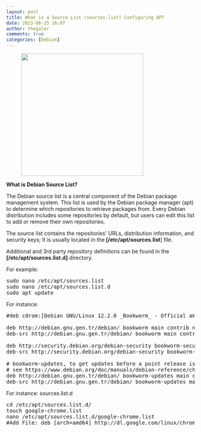 ```yaml
---
layout: post
title: What is a Source List (sources.list) Configuring APT
date: 2023-06-25 16:07
author: theguler
comments: true
categories: [Debian]
---
```

<!-- wp:image {"id":10288,"width":"326px","height":"auto","sizeSlug":"large","linkDestination":"none"} -->
<figure class="wp-block-image size-large is-resized"><img src="https://theguler.wordpress.com/wp-content/uploads/2023/12/debian-12-freeze.jpg?w=1024" alt="" class="wp-image-10288" style="width:326px;height:auto" /></figure>
<!-- /wp:image -->

<!-- wp:paragraph -->
<p><strong>What is Debian Source List?</strong></p>
<!-- /wp:paragraph -->

<!-- wp:paragraph -->
<p>The Debian source list is a central component of the Debian package management system. This list is used by the Debian package manager (apt) to determine which repositories to retrieve packages from. Every Debian distribution includes some repositories by default, but users can edit this list to add or remove their own repositories.</p>
<!-- /wp:paragraph -->

<!-- wp:paragraph -->
<p>The source list contains the repositories' URLs, distribution information, and security keys; It is usually located in the<strong> [/etc/apt/sources.list</strong>] file.</p>
<!-- /wp:paragraph -->

<!-- wp:paragraph -->
<p>Additional and 3rd party repository definitions can be found in the <strong>[/etc/apt/sources.list.d]</strong> directory.</p>
<!-- /wp:paragraph -->

<!-- wp:paragraph -->
<p>For example:</p>
<!-- /wp:paragraph -->

<!-- wp:preformatted -->
<pre class="wp-block-preformatted">sudo nano /etc/apt/sources.list<br>sudo nano /etc/apt/sources.list.d<br>sudo apt update</pre>
<!-- /wp:preformatted -->

<!-- wp:paragraph -->
<p>For instance:</p>
<!-- /wp:paragraph -->

<!-- wp:preformatted -->
<pre class="wp-block-preformatted">#deb cdrom:[Debian GNU/Linux 12.2.0 _Bookworm_ - Official amd64 DVD Binary-1 with firmware 20231007-10:29]/ bookworm main non-free-firmware<br><br>deb http://debian.gnu.gen.tr/debian/ bookworm main contrib non-free non-free-firmware<br>deb-src http://debian.gnu.gen.tr/debian/ bookworm main contrib non-free non-free-firmware<br><br>deb http://security.debian.org/debian-security bookworm-security main contrib non-free non-free-firmware<br>deb-src http://security.debian.org/debian-security bookworm-security main contrib non-free non-free-firmware<br><br># bookworm-updates, to get updates before a point release is made;<br># see https://www.debian.org/doc/manuals/debian-reference/ch02.en.html#_updates_and_backports<br>deb http://debian.gnu.gen.tr/debian/ bookworm-updates main contrib non-free non-free-firmware<br>deb-src http://debian.gnu.gen.tr/debian/ bookworm-updates main contrib non-free non-free-firmware</pre>
<!-- /wp:preformatted -->

<!-- wp:paragraph -->
<p>For instance: sources.list.d</p>
<!-- /wp:paragraph -->

<!-- wp:preformatted -->
<pre class="wp-block-preformatted">cd /etc/apt/sources.list.d/<br>touch google-chrome.list<br>nano /etc/apt/sources.list.d/google-chrome.list<br>#Add File: deb [arch=amd64] http://dl.google.com/linux/chrome/deb/ stable main</pre>
<!-- /wp:preformatted -->
